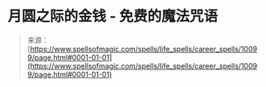 <!--yml

category: 未分类

date: 2024-06-12 18:46:43

-->

# 月圆之际的金钱 - 免费的魔法咒语

> 来源：[https://www.spellsofmagic.com/spells/life_spells/career_spells/10099/page.html#0001-01-01](https://www.spellsofmagic.com/spells/life_spells/career_spells/10099/page.html#0001-01-01)

